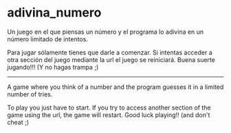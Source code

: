 # adivina_numero
Un juego en el que piensas un número y el programa lo adivina en un número limitado de intentos.

Para jugar sólamente tienes que darle a comenzar. Si intentas acceder a otra sección del juego mediante la url el juego se reiniciará.
Buena suerte jugando!!!
(Y no hagas trampa ;)

------------------------------------------------------------------------------------------------------------------------------------

A game where you think of a number and the program guesses it in a limited number of tries.

To play you just have to start. If you try to access another section of the game using the url, the game will restart.
Good luck playing!!
(and don't cheat ;)
